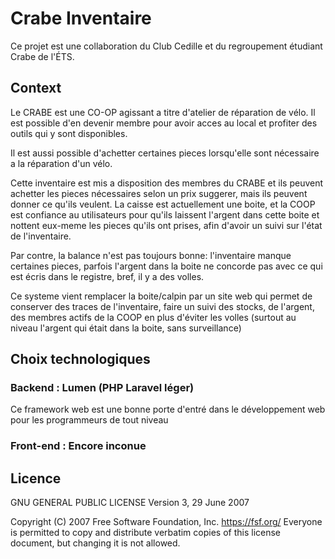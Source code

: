 # Crabe Inventaire

Ce projet est une collaboration du Club Cedille et du regroupement étudiant Crabe de l'ÉTS.

## Context

Le CRABE est une CO-OP agissant a titre d'atelier de réparation de vélo. Il est possible d'en devenir
membre pour avoir acces au local et profiter des outils qui y sont disponibles.

Il est aussi possible d'achetter certaines pieces lorsqu'elle sont nécessaire a la réparation d'un vélo.

Cette inventaire est mis a disposition des membres du CRABE et ils peuvent achetter les pieces
nécessaires selon un prix suggerer, mais ils peuvent donner ce qu'ils veulent. La caisse est actuellement
une boite, et la COOP est confiance au utilisateurs pour qu'ils laissent l'argent dans cette boite et nottent
eux-meme les pieces qu'ils ont prises, afin d'avoir un suivi sur l'état de l'inventaire.

Par contre, la balance n'est pas toujours bonne: l'inventaire manque certaines pieces, parfois l'argent dans
la boite ne concorde pas avec ce qui est écris dans le registre, bref, il y a des volles.

Ce systeme vient remplacer la boite/calpin par un site web qui permet de conserver des traces de l'inventaire, faire un suivi des stocks, de l'argent, des membres actifs de la COOP en plus d'éviter
les volles (surtout au niveau l'argent qui était dans la boite, sans surveillance)

## Choix technologiques

### Backend : Lumen (PHP Laravel léger)

Ce framework web est une bonne porte d'entré dans le développement web pour les programmeurs de tout niveau

### Front-end : Encore inconue


## Licence 

GNU GENERAL PUBLIC LICENSE
Version 3, 29 June 2007

Copyright (C) 2007 Free Software Foundation, Inc. <https://fsf.org/>
Everyone is permitted to copy and distribute verbatim copies
of this license document, but changing it is not allowed.
